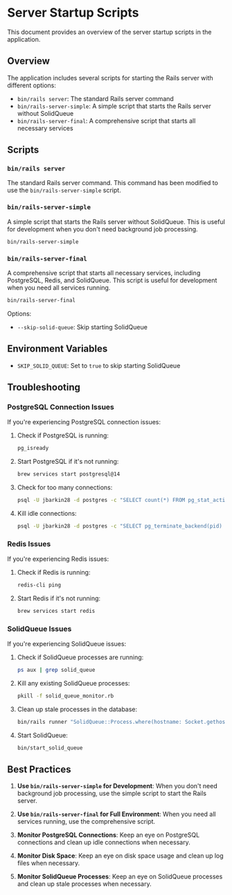 # Server Startup Scripts

This document provides an overview of the server startup scripts in the application.

## Overview

The application includes several scripts for starting the Rails server with different options:

- `bin/rails server`: The standard Rails server command
- `bin/rails-server-simple`: A simple script that starts the Rails server without SolidQueue
- `bin/rails-server-final`: A comprehensive script that starts all necessary services

## Scripts

### `bin/rails server`

The standard Rails server command. This command has been modified to use the `bin/rails-server-simple` script.

### `bin/rails-server-simple`

A simple script that starts the Rails server without SolidQueue. This is useful for development when you don't need background job processing.

```bash
bin/rails-server-simple
```

### `bin/rails-server-final`

A comprehensive script that starts all necessary services, including PostgreSQL, Redis, and SolidQueue. This script is useful for development when you need all services running.

```bash
bin/rails-server-final
```

Options:
- `--skip-solid-queue`: Skip starting SolidQueue

## Environment Variables

- `SKIP_SOLID_QUEUE`: Set to `true` to skip starting SolidQueue

## Troubleshooting

### PostgreSQL Connection Issues

If you're experiencing PostgreSQL connection issues:

1. Check if PostgreSQL is running:
   ```bash
   pg_isready
   ```

2. Start PostgreSQL if it's not running:
   ```bash
   brew services start postgresql@14
   ```

3. Check for too many connections:
   ```bash
   psql -U jbarkin28 -d postgres -c "SELECT count(*) FROM pg_stat_activity;"
   ```

4. Kill idle connections:
   ```bash
   psql -U jbarkin28 -d postgres -c "SELECT pg_terminate_backend(pid) FROM pg_stat_activity WHERE state = 'idle' AND (now() - state_change) > interval '5 minutes';"
   ```

### Redis Issues

If you're experiencing Redis issues:

1. Check if Redis is running:
   ```bash
   redis-cli ping
   ```

2. Start Redis if it's not running:
   ```bash
   brew services start redis
   ```

### SolidQueue Issues

If you're experiencing SolidQueue issues:

1. Check if SolidQueue processes are running:
   ```bash
   ps aux | grep solid_queue
   ```

2. Kill any existing SolidQueue processes:
   ```bash
   pkill -f solid_queue_monitor.rb
   ```

3. Clean up stale processes in the database:
   ```bash
   bin/rails runner "SolidQueue::Process.where(hostname: Socket.gethostname).destroy_all"
   ```

4. Start SolidQueue:
   ```bash
   bin/start_solid_queue
   ```

## Best Practices

1. **Use `bin/rails-server-simple` for Development**: When you don't need background job processing, use the simple script to start the Rails server.

2. **Use `bin/rails-server-final` for Full Environment**: When you need all services running, use the comprehensive script.

3. **Monitor PostgreSQL Connections**: Keep an eye on PostgreSQL connections and clean up idle connections when necessary.

4. **Monitor Disk Space**: Keep an eye on disk space usage and clean up log files when necessary.

5. **Monitor SolidQueue Processes**: Keep an eye on SolidQueue processes and clean up stale processes when necessary.
